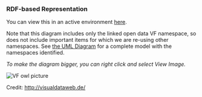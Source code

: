 ### RDF-based Representation

You can view this in an active environment [here](http://www.visualdataweb.de/webvowl/#iri=https://raw.githubusercontent.com/valueflows/valueflows/master/release-doc-in-process/all_vf.TTL).

Note that this diagram includes only the linked open data VF namespace, so does not include important items for which we are re-using other namespaces.  See [the UML Diagram](uml.md) for a complete model with the namespaces identified.

*To make the diagram bigger, you can right click and select View Image.*

![VF owl picture](https://raw.githubusercontent.com/valueflows/valueflows/master/release-doc-in-process/all-vf-vowl.svg)

Credit: http://visualdataweb.de/
